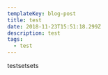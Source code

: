 ```yaml
---
templateKey: blog-post
title: test
date: 2018-11-23T15:51:18.299Z
description: test
tags:
  - test
---
```

testsetsets
